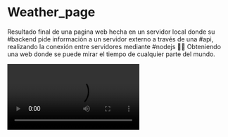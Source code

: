 # Weather_page
Resultado final de una pagina web hecha en un servidor local donde su #backend pide información a un servidor externo a través de una #api, realizando la conexión entre servidores mediante #nodejs 👩‍💻
Obteniendo una web donde se puede mirar el tiempo de cualquier parte del mundo.

<video src="https://github.com/Rogarrid/Weather_page/blob/main/Local_server_weather.mp4"></video>
